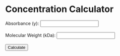 <!DOCTYPE html>
<html lang="en">
<head>
    <meta charset="UTF-8">
    <meta name="viewport" content="width=device-width, initial-scale=1.0">
    <title>Concentration Calculator</title>
    <script>
        function calculateConcentration() {
            // Get the input values
            let absorbance = parseFloat(document.getElementById('absorbance').value);
            let molecularWeight = parseFloat(document.getElementById('molecularWeight').value);
            // Calculate concentration using the given formula
            let concentration = (2.1182 - Math.sqrt(2.1182 * 2.1182 - 4 * (-0.9959) * (-absorbance))) / (2 * -0.9959);
            // Convert concentration from mg/ml to micromolar
            let concentrationMicromolar = (concentration * 1000) / molecularWeight;
            // Display the results
            document.getElementById('result').innerText = `Concentration: ${concentration.toFixed(4)} mg/ml (${concentrationMicromolar.toFixed(4)} µM)`;
        }
    </script>
</head>
<body>
    <h1>Concentration Calculator</h1>
    <label for="absorbance">Absorbance (y):</label>
    <input type="number" id="absorbance" step="any"><br><br>
    <label for="molecularWeight">Molecular Weight (kDa):</label>
    <input type="number" id="molecularWeight" step="any"><br><br>
    <button onclick="calculateConcentration()">Calculate</button>
    <p id="result"></p>
</body>
</html>
